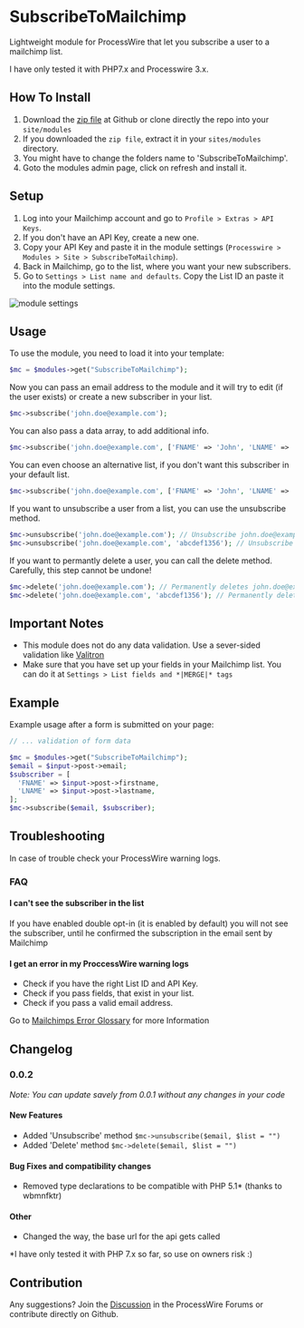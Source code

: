 
# SubscribeToMailchimp
Lightweight module for ProcessWire that let you subscribe a user to a mailchimp list.

I have only tested it with PHP7.x and Processwire 3.x.

## How To Install
1. Download the [zip file](https://github.com/danielstieber/SubscribeToMailchimp/archive/master.zip) at Github or clone directly the repo into your `site/modules`
2. If you downloaded the `zip file`, extract it in your `sites/modules` directory.
3. You might have to change the folders name to 'SubscribeToMailchimp'.
4. Goto the modules admin page, click on refresh and install it.

## Setup
1. Log into your Mailchimp account and go to `Profile > Extras > API Keys`.
2. If you don't have an API Key, create a new one.
3. Copy your API Key and paste it in the module settings (`Processwire > Modules > Site > SubscribeToMailchimp`).
4. Back in Mailchimp, go to the list, where you want your new subscribers.
5. Go to `Settings > List name and defaults`. Copy the List ID an paste it into the module settings.

![module settings](https://i.imgur.com/RcKqzEt.png)

## Usage
To use the module, you need to load it into your template:
```PHP
$mc = $modules->get("SubscribeToMailchimp");
```
Now you can pass an email address to the module and it will try to edit (if the user exists) or create a new subscriber in your list.
```PHP
$mc->subscribe('john.doe@example.com');
```
You can also pass a data array, to add additional info.
```PHP
$mc->subscribe('john.doe@example.com', ['FNAME' => 'John', 'LNAME' => 'Doe']);
```
You can even choose an alternative list, if you don't want this subscriber in your default list.
```PHP
$mc->subscribe('john.doe@example.com', ['FNAME' => 'John', 'LNAME' => 'Doe'], 'abcdef1356'); // Subscribe to list ID abcdef1356
```
If you want to unsubscribe a user from a list, you can use the unsubscribe method.
```PHP
$mc->unsubscribe('john.doe@example.com'); // Unsubscribe john.doe@example.com from the default list
$mc->unsubscribe('john.doe@example.com', 'abcdef1356'); // Unsubscribe john.doe@example.com from the list abcdef1356
```
If you want to permantly delete a user, you can call the delete method. Carefully, this step cannot be undone!
```PHP
$mc->delete('john.doe@example.com'); // Permanently deletes john.doe@example.com from the default list
$mc->delete('john.doe@example.com', 'abcdef1356'); // Permanently deletes john.doe@example.com from the list abcdef1356
```

## Important Notes
* This module does not do any data validation. Use a sever-sided validation like [Valitron](https://github.com/vlucas/valitron)
* Make sure that you have set up your fields in your Mailchimp list. You can do it at `Settings > List fields and *|MERGE|* tags` 

## Example
Example usage after a form is submitted on your page:
```PHP
// ... validation of form data

$mc = $modules->get("SubscribeToMailchimp");
$email = $input->post->email;
$subscriber = [
  'FNAME' => $input->post->firstname,
  'LNAME' => $input->post->lastname,
];
$mc->subscribe($email, $subscriber);

```

## Troubleshooting 
In case of trouble check your ProcessWire warning logs.

### FAQ
#### I can't see the subscriber in the list
If you have enabled double opt-in (it is enabled by default) you will not see the subscriber, until he confirmed the subscription in the email sent by Mailchimp

#### I get an error in my ProccessWire warning logs
* Check if you have the right List ID and API Key.
* Check if you pass fields, that exist in your list.
* Check if you pass a valid email address.

Go to [Mailchimps Error Glossary](https://developer.mailchimp.com/documentation/mailchimp/guides/error-glossary/) for more Information

## Changelog
### 0.0.2
_Note: You can update savely from 0.0.1 without any changes in your code_
#### New Features
* Added 'Unsubscribe' method `$mc->unsubscribe($email, $list = "")`
* Added 'Delete' method `$mc->delete($email, $list = "")`
#### Bug Fixes and compatibility changes
* Removed type declarations to be compatible with PHP 5.1* (thanks to wbmnfktr)
#### Other
* Changed the way, the base url for the api gets called

\*I have only tested it with PHP 7.x so far, so use on owners risk :)


## Contribution
Any suggestions? Join the [Discussion](https://processwire.com/talk/topic/19023-subscribe-to-mailchimp/?tab=comments#comment-165449) in the ProcessWire Forums or contribute directly on Github.